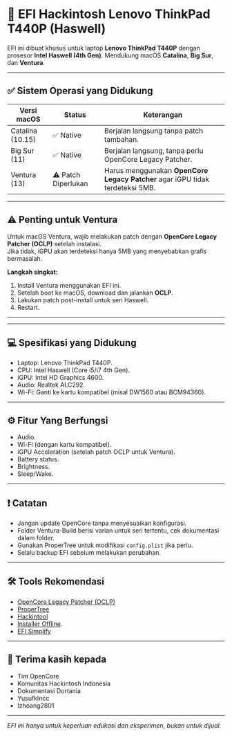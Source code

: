 # 🚀 EFI Hackintosh Lenovo ThinkPad T440P (Haswell)

EFI ini dibuat khusus untuk laptop **Lenovo ThinkPad T440P** dengan prosesor **Intel Haswell (4th Gen)**. Mendukung macOS **Catalina**, **Big Sur**, dan **Ventura**.

---

## ✅ Sistem Operasi yang Didukung

| Versi macOS     | Status          | Keterangan                                                                  |
|-----------------|-----------------|----------------------------------------------------------------------------|
| Catalina (10.15)| ✅ Native       | Berjalan langsung tanpa patch tambahan.                                    |
| Big Sur (11)    | ✅ Native       | Berjalan langsung, tanpa perlu OpenCore Legacy Patcher.                    |
| Ventura (13)    | ⚠️ Patch Diperlukan | Harus menggunakan **OpenCore Legacy Patcher** agar iGPU tidak terdeteksi 5MB.|

---

## ⚠️ Penting untuk Ventura

Untuk macOS Ventura, wajib melakukan patch dengan **OpenCore Legacy Patcher (OCLP)** setelah instalasi.  
Jika tidak, iGPU akan terdeteksi hanya 5MB yang menyebabkan grafis bermasalah.

**Langkah singkat:**

1. Install Ventura menggunakan EFI ini.
2. Setelah boot ke macOS, download dan jalankan **OCLP**.
3. Lakukan patch post-install untuk seri Haswell.
4. Restart.

---

---

## 💻 Spesifikasi yang Didukung

- Laptop: Lenovo ThinkPad T440P.
- CPU: Intel Haswell (Core i5/i7 4th Gen).
- iGPU: Intel HD Graphics 4600.
- Audio: Realtek ALC292.
- Wi-Fi: Ganti ke kartu kompatibel (misal DW1560 atau BCM94360).

---

## ⚙️ Fitur Yang Berfungsi

- Audio.  
- Wi-Fi (dengan kartu kompatibel).  
- iGPU Acceleration (setelah patch OCLP untuk Ventura).  
- Battery status.  
- Brightness.  
- Sleep/Wake.  

---

## ❗ Catatan

- Jangan update OpenCore tanpa menyesuaikan konfigurasi.  
- Folder Ventura-Build berisi varian untuk seri tertentu, cek dokumentasi dalam folder.  
- Gunakan ProperTree untuk modifikasi `config.plist` jika perlu.  
- Selalu backup EFI sebelum melakukan perubahan.

---

## 🛠️ Tools Rekomendasi

- [OpenCore Legacy Patcher (OCLP)](https://dortania.github.io/OpenCore-Legacy-Patcher/)  
- [ProperTree](https://github.com/corpnewt/ProperTree)  
- [Hackintool](https://github.com/headkaze/Hackintool)
- [Installer Offline](https://github.com/yusufklncc/Hackintosh-for-All-Computers).
- [EFI Simplify](https://github.com/lzhoang2801/OpCore-Simplify)
---

## 🙏 Terima kasih kepada

- Tim OpenCore  
- Komunitas Hackintosh Indonesia  
- Dokumentasi Dortania
- Yusufklncc
- Izhoang2801

---

*EFI ini hanya untuk keperluan edukasi dan eksperimen, bukan untuk dijual.*
